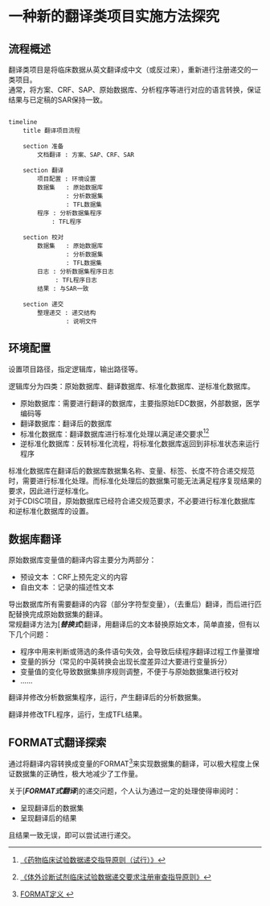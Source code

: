 # 一种新的翻译类项目实施方法探究

## 流程概述

翻译类项目是将临床数据从英文翻译成中文（或反过来），重新进行注册递交的一类项目。   
通常，将方案、CRF、SAP、原始数据库、分析程序等进行对应的语言转换，保证结果与已定稿的SAR保持一致。

~~~ mermaid

timeline
    title 翻译项目流程

    section 准备
        文档翻译 : 方案、SAP、CRF、SAR

    section 翻译
        项目配置 : 环境设置
        数据集   : 原始数据库
                : 分析数据集
                : TFL数据集
        程序 : 分析数据集程序
            : TFL程序

    section 校对
        数据集   : 原始数据库
                : 分析数据集
                : TFL数据集
        日志 : 分析数据集程序日志
             : TFL程序日志
        结果 : 与SAR一致

    section 递交
        整理递交 : 递交结构
                : 说明文件

~~~

## 环境配置

设置项目路径，指定逻辑库，输出路径等。        

逻辑库分为四类：原始数据库、翻译数据库、标准化数据库、逆标准化数据库。    
- 原始数据库：需要进行翻译的数据库，主要指原始EDC数据，外部数据，医学编码等        
- 翻译数据库：翻译后的数据库        
- 标准化数据库：翻译数据库进行标准化处理以满足递交要求[^1][^2]       
- 逆标准化数据库：反转标准化流程，将标准化数据库返回到非标准状态来运行程序        

标准化数据库在翻译后的数据库数据集名称、变量、标签、长度不符合递交规范时，需要进行标准化处理。而标准化处理后的数据集可能无法满足程序复现结果的要求，因此进行逆标准化。    
对于CDISC项目，原始数据库已经符合递交规范要求，不必要进行标准化数据库和逆标准化数据库的设置。    

## 数据库翻译

原始数据库变量值的翻译内容主要分为两部分：    
- 预设文本 ：CRF上预先定义的内容
- 自由文本 ：记录的描述性文本

导出数据库所有需要翻译的内容（部分字符型变量），（去重后）翻译，而后进行匹配替换完成原始数据集的翻译。    
常规翻译方法为[***替换式***]翻译，用翻译后的文本替换原始文本，简单直接，但有以下几个问题：
- 程序中用来判断或筛选的条件语句失效，会导致后续程序翻译过程工作量骤增
- 变量的拆分（常见的中英转换会出现长度差异过大要进行变量拆分）
- 变量值的变化导致数据集排序规则调整，不便于与原始数据集进行校对
- ……
  
翻译并修改分析数据集程序，运行，产生翻译后的分析数据集。    

翻译并修改TFL程序，运行，生成TFL结果。    

## FORMAT式翻译探索

通过将翻译内容转换成变量的FORMAT[^3]来实现数据集的翻译，可以极大程度上保证数据集的正确性，极大地减少了工作量。

关于[***FORMAT式翻译***]的递交问题，个人认为通过一定的处理使得审阅时：
- 呈现翻译后的数据集
- 呈现翻译后的结果

且结果一致无误，即可以尝试进行递交。

[^1]: [《药物临床试验数据递交指导原则（试行）》](https://www.cde.org.cn/zdyz/domesticinfopage?zdyzIdCODE=776d02bd9234511f00da866a30760de1)
[^2]: [《体外诊断试剂临床试验数据递交要求注册审查指导原则》](https://www.nmpa.gov.cn/ylqx/ylqxggtg/20211125173931195.html)
[^3]: [FORMAT定义 ](https://documentation.sas.com/doc/zh-CN/pgmsascdc/9.4_3.5/leforinforref/p0hix48i0fau1wn1vupa38achpt3.htm)
